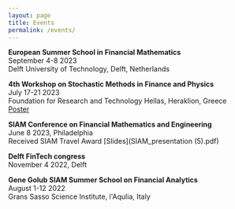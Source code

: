 ```yaml
---
layout: page
title: Events
permalink: /events/
---
```


**European Summer School in Financial Mathematics**\
September 4-8 2023 \
Delft University of Technology, Delft, Netherlands

**4th Workshop on Stochastic Methods in Finance and Physics** \
July 17-21 2023 \
Foundation for Research and Technology Hellas, Heraklion, Greece\
[Poster](SMFP23_Poster.pdf)

**SIAM Conference on Financial Mathematics and Engineering** \
June 8 2023, Philadelphia \
Received SIAM Travel Award
[Slides](SIAM_presentation (5).pdf)

**Delft FinTech congress** \
November 4 2022, Delft

**Gene Golub SIAM Summer School on Financial Analytics** \
August 1-12 2022 \
Grans Sasso Science Institute, l'Aqulia, Italy
